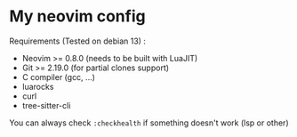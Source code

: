 # My neovim config

Requirements (Tested on debian 13) :
- Neovim >= 0.8.0 (needs to be built with LuaJIT)
- Git >= 2.19.0 (for partial clones support)
- C compiler (gcc, ...)
- luarocks
- curl
- tree-sitter-cli

You can always check `:checkhealth` if something doesn't work (lsp or other)
